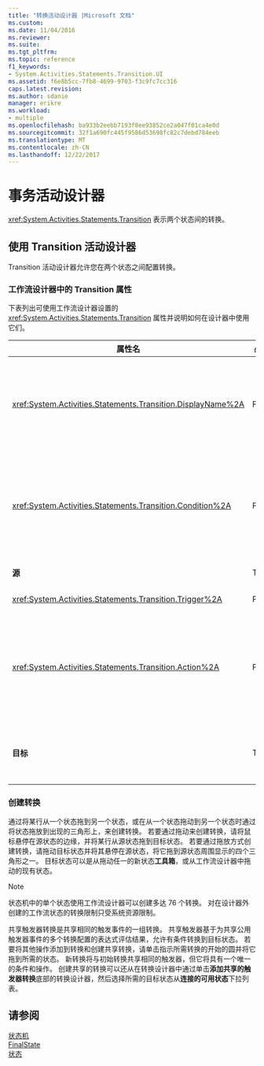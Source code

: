 ```yaml
---
title: "转换活动设计器 |Microsoft 文档"
ms.custom: 
ms.date: 11/04/2016
ms.reviewer: 
ms.suite: 
ms.tgt_pltfrm: 
ms.topic: reference
f1_keywords:
- System.Activities.Statements.Transition.UI
ms.assetid: f6e8b5cc-7fb8-4699-9703-f3c9fc7cc316
caps.latest.revision: 
ms.author: sdanie
manager: erikre
ms.workload:
- multiple
ms.openlocfilehash: ba933b2eebb7193f8ee93852ce2a047f01ca4e0d
ms.sourcegitcommit: 32f1a690fc445f9586d53698fc82c7debd784eeb
ms.translationtype: MT
ms.contentlocale: zh-CN
ms.lasthandoff: 12/22/2017
---
```

# <a name="transition-activity-designer"></a>事务活动设计器
<xref:System.Activities.Statements.Transition> 表示两个状态间的转换。  
  
## <a name="using-the-transition-activity-designer"></a>使用 Transition 活动设计器  
 Transition 活动设计器允许您在两个状态之间配置转换。  
  
### <a name="transition-properties-in-the-workflow-designer"></a>工作流设计器中的 Transition 属性  
 下表列出可使用工作流设计器设置的 <xref:System.Activities.Statements.Transition> 属性并说明如何在设计器中使用它们。  
  
|属性名|必需|用法|  
|-------------------|--------------|-----------|  
|<xref:System.Activities.Statements.Transition.DisplayName%2A>|False|指定 <xref:System.Activities.Statements.Transition> 活动设计器的友好名称。 默认值是**T1**。 可在属性网格、扩展转换设计器的标题以及扩展转换设计器内的操作部分的标题中编辑值。 <xref:System.Activities.Activity.DisplayName%2A> 用于痕迹导航，后者显示在工作流设计器顶部。<br /><br /> 虽然 <xref:System.Activities.Activity.DisplayName%2A> 不是绝对必需的，但最好使用该属性。|  
|<xref:System.Activities.Statements.Transition.Condition%2A>|False|如果存在，请指定一个表达式，计算结果必须为**True**控制权传递给目标状态之前。 可以在属性网格和扩展转换设计器中编辑此条件。 共享转换中的多个条件按显示在转换设计器中的顺序进行评估。 **注意：**请注意，如果<xref:System.Activities.Statements.Transition.Condition%2A>转换的计算结果为**False** (或所有共享的触发转换条件的计算结果为**False**)，转换将不会发生，并且所有转换的状态下的所有触发将被重新都计划。 在本教程中，由于配置条件的方式，这种情况不会发生（我们针对猜测是正确或者错误提供了具体的操作）。|  
|**源**|True|指示源自此转换的状态。 单击源状态的名称可将设计器视图切换到状态的扩展视图。 在创建转换时设置此值，并且不能更改它。|  
|<xref:System.Activities.Statements.Transition.Trigger%2A>|False|指定其完成启动转换的活动。 若要设置此活动，将活动从**工具箱**拖放到**触发器**转换的部分。|  
|<xref:System.Activities.Statements.Transition.Action%2A>|False|指定触发器活动完成时执行的活动和<xref:System.Activities.Statements.Transition.Condition%2A>(如果有） 计算结果为**true**。 在源状态的 <xref:System.Activities.Statements.State.Exit%2A> 活动后、转换到目标状态时执行此活动，如果存在，则执行。 当扩展转换设计器时，可以通过将活动从设置此值**工具箱**拖放到**操作**转换的部分。 单个转换可对应多个操作。 可以展开和收缩各个操作，在转换中存在多个操作时可通过单击在操作上显示的向上或向下箭头键进行排序。|  
|**目标**|True|指示转换完成后状态计算机转换到的状态。 这与对象模型中转换的 <xref:System.Activities.Statements.Transition.To%2A> 属性相对应。 单击目标状态的名称可将设计器视图切换到状态的扩展视图。 在创建转换时设置此值，并可以通过拖动将转换连接到设计器中的目标状态的箭头进行更改。|  
  
### <a name="creating-transitions"></a>创建转换  
 通过将某行从一个状态拖到另一个状态，或在从一个状态拖动到另一个状态时通过将状态拖放到出现的三角形上，来创建转换。 若要通过拖动来创建转换，请将鼠标悬停在源状态的边缘，并将某行从源状态拖到目标状态。 若要通过拖放方式创建转换，请拖动目标状态并将其悬停在源状态，将它拖到源状态周围显示的四个三角形之一。 目标状态可以是从拖动任一的新状态**工具箱**，或从工作流设计器中拖动的现有状态。  
  
> [!NOTE]
>  状态机中的单个状态使用工作流设计器可以创建多达 76 个转换。 对在设计器外创建的工作流状态的转换限制只受系统资源限制。  
  
 共享触发器转换是共享相同的触发事件的一组转换。 共享触发器基于为共享公用触发器事件的多个转换配置的表达式评估结果，允许有条件转换到目标状态。 若要将其他操作添加到转换和创建共享转换，请单击指示所需转换的开始的圆并将它拖到所需的状态。 新转换将与初始转换共享相同的触发器，但它将具有一个唯一的条件和操作。 创建共享的转换可以还从在转换设计器中通过单击**添加共享的触发器转换**底部的转换设计器，然后选择所需的目标状态从**连接的可用状态**下拉列表。  
  
## <a name="see-also"></a>请参阅  
 [状态机](../workflow-designer/statemachine-activity-designer.md)   
 [FinalState](../workflow-designer/finalstate-activity-designer.md)   
 [状态](../workflow-designer/state-activity-designer.md)